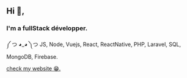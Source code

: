 ## Hi 👋,
### I'm a fullStack développer.

༼ つ ◕_◕ ༽つ JS, Node, Vuejs, React, ReactNative, PHP, Laravel, SQL, MongoDB, Firebase. 

<a href='https://nsl-me.web.app' target='blank_'>check my website 😁.</a>
<!--
**Neosoulink/Neosoulink** is a ✨ _special_ ✨ repository because its `README.md` (this file) appears on your GitHub profile.

Here are some ideas to get you started:

- 🔭 I’m currently working on ...
- 🌱 I’m currently learning ...
- 👯 I’m looking to collaborate on ...
- 🤔 I’m looking for help with ...
- 💬 Ask me about ...
- 📫 How to reach me: ...
- 😄 Pronouns: ...
- ⚡ Fun fact: ...
-->
